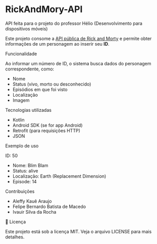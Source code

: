 # RickAndMory-API
API feita para o projeto do professor Hélio (Desenvolvimento para dispositivos móveis)

Este projeto consome a [API pública de Rick and Morty](https://rickandmortyapi.com/) e permite obter informações de um personagem ao inserir seu **ID**.

Funcionalidade

Ao informar um número de ID, o sistema busca dados do personagem correspondente, como:

- Nome
- Status (vivo, morto ou desconhecido)
- Episódios em que foi visto
- Localização
- Imagem

Tecnologias utilizadas

- Kotlin 
- Android SDK (se for app Android)
- Retrofit (para requisições HTTP)
- JSON

Exemplo de uso

ID: 50

- Nome: Blim Blam
- Status: alive
- Localização: Earth (Replacement Dimension)
- Episode: 14

Contribuições

- Aleffy Kauê Araujo
- Felipe Bernardo Batista de Macedo
- Ivauir Silva da Rocha

📄 Licença

Este projeto está sob a licença MIT. Veja o arquivo LICENSE para mais detalhes.
